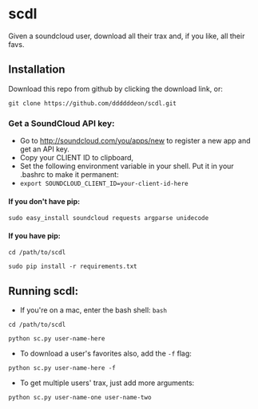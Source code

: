 # scdl
Given a soundcloud user, download all their trax and, if you like, all their favs.

## Installation
Download this repo from github by clicking the download link, or:

`git clone https://github.com/ddddddeon/scdl.git`

### Get a SoundCloud API key:
- Go to http://soundcloud.com/you/apps/new to register a new app and get an API key.
- Copy your CLIENT ID to clipboard,
- Set the following environment variable in your shell. Put it in your .bashrc to make it permanent:
- `export SOUNDCLOUD_CLIENT_ID=your-client-id-here`

#### If you don't have pip:
`sudo easy_install soundcloud requests argparse unidecode`

#### If you have pip:
`cd /path/to/scdl`

`sudo pip install -r requirements.txt`

## Running scdl:
- If you're on a mac, enter the bash shell: `bash`

 `cd /path/to/scdl`

 `python sc.py user-name-here`

- To download a user's favorites also, add the `-f` flag: 

`python sc.py user-name-here -f`

- To get multiple users' trax, just add more arguments: 

`python sc.py user-name-one user-name-two`